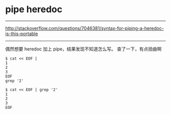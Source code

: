 # pipe heredoc

---

http://stackoverflow.com/questions/7046381/syntax-for-piping-a-heredoc-is-this-portable

---

偶然想要 heredoc 加上 pipe，结果发现不知道怎么写。
查了一下，有点扭曲啊

```
$ cat << EOF |
1
2
3
EOF
grep '2'

$ cat << EOF | grep '2'
1
2
3
EOF
```
